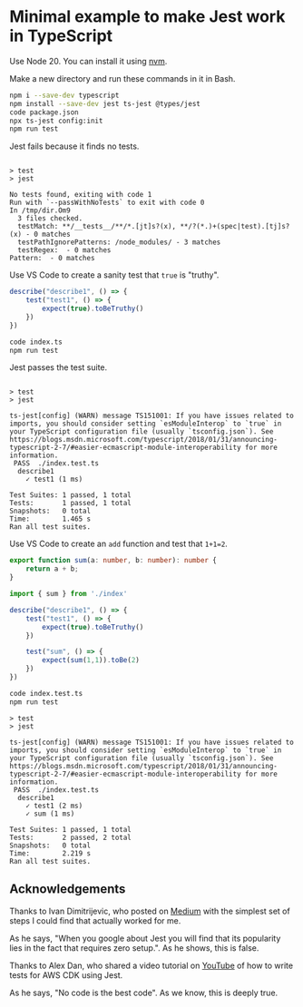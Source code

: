 # Minimal example to make Jest work in TypeScript

Use Node 20. You can install it using [nvm][nvm].

Make a new directory and run these commands in it in Bash.

```bash
npm i --save-dev typescript
npm install --save-dev jest ts-jest @types/jest
code package.json
npx ts-jest config:init
npm run test
```

Jest fails because it finds no tests.

```text

> test
> jest

No tests found, exiting with code 1
Run with `--passWithNoTests` to exit with code 0
In /tmp/dir.Om9
  3 files checked.
  testMatch: **/__tests__/**/*.[jt]s?(x), **/?(*.)+(spec|test).[tj]s?(x) - 0 matches
  testPathIgnorePatterns: /node_modules/ - 3 matches
  testRegex:  - 0 matches
Pattern:  - 0 matches
```

Use VS Code to create a sanity test that `true` is "truthy".

```ts
describe("describe1", () => {
    test("test1", () => {
        expect(true).toBeTruthy()
    })
})
```

```bash
code index.ts
npm run test
```

Jest passes the test suite.

```text

> test
> jest

ts-jest[config] (WARN) message TS151001: If you have issues related to imports, you should consider setting `esModuleInterop` to `true` in your TypeScript configuration file (usually `tsconfig.json`). See https://blogs.msdn.microsoft.com/typescript/2018/01/31/announcing-typescript-2-7/#easier-ecmascript-module-interoperability for more information.
 PASS  ./index.test.ts
  describe1
    ✓ test1 (1 ms)

Test Suites: 1 passed, 1 total
Tests:       1 passed, 1 total
Snapshots:   0 total
Time:        1.465 s
Ran all test suites.
```

Use VS Code to create an `add` function and test that `1+1=2`.

```ts
export function sum(a: number, b: number): number {
    return a + b;
}
```

```ts
import { sum } from './index'

describe("describe1", () => {
    test("test1", () => {
        expect(true).toBeTruthy()
    })

    test("sum", () => {
        expect(sum(1,1)).toBe(2)
    })
})
```

```bash
code index.test.ts
npm run test
```

```text
> test
> jest

ts-jest[config] (WARN) message TS151001: If you have issues related to imports, you should consider setting `esModuleInterop` to `true` in your TypeScript configuration file (usually `tsconfig.json`). See https://blogs.msdn.microsoft.com/typescript/2018/01/31/announcing-typescript-2-7/#easier-ecmascript-module-interoperability for more information.
 PASS  ./index.test.ts
  describe1
    ✓ test1 (2 ms)
    ✓ sum (1 ms)

Test Suites: 1 passed, 1 total
Tests:       2 passed, 2 total
Snapshots:   0 total
Time:        2.219 s
Ran all test suites.
```

## Acknowledgements

Thanks to Ivan Dimitrijevic, who posted on [Medium][dimi] with the simplest set of steps I could find that actually worked for me.

As he says, "When you google about Jest you will find that its popularity lies in the fact that requires zero setup.". As he shows, this is false.

Thanks to Alex Dan, who shared a video tutorial on [YouTube][concise] of how to write tests for AWS CDK using Jest.

As he says, "No code is the best code". As we know, this is deeply true.

<!-- References -->

[concise]: https://www.youtube.com/watch?v=b6p25GzGsAE
[dimi]: https://medium.com/@dimi_2011/tdd-unit-testing-typescript-project-with-jest-2557e8b84414
[nvm]: https://github.com/nvm-sh/nvm
